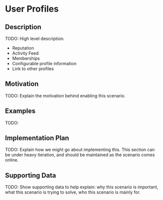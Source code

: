 # User Profiles  
## Description  
TODO: High level description.  
* Reputation  
* Activity Feed  
* Memberships  
* Configurable profile information  
* Link to other profiles  

## Motivation  
TODO: Explain the motivation behind enabling this scenario.  

## Examples  
TODO: 

## Implementation Plan  
TODO: Explain how we might go about implementing this. This section can be under heavy iteration, and should be maintained as the scenario comes online.  

## Supporting Data  
TODO: Show supporting data to help explain: why this scenario is important, what this scenario is trying to solve, who this scenario is mainly for.  
